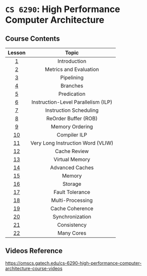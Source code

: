 # `CS 6290`: High Performance Computer Architecture

## Course Contents

| Lesson | Topic |
|:--:|:--:|
| [1](./01-introduction.md) | Introduction |
| [2](./02-metrics-and-evaluation.md) | Metrics and Evaluation |
| [3](./03-pipelining.md) | Pipelining |
| [4](./04-branches.md) | Branches |
| [5](./05-predication.md) | Predication |
| [6](./06-ilp.md) | Instruction-Level Parallelism (ILP) |
| [7](./07-instruction-scheduling.md) | Instruction Scheduling |
| [8](./08-reorder-buffer.md) | ReOrder Buffer (ROB) |
| [9](./09-memory-ordering.md) | Memory Ordering |
| [10](./10-compiler-ilp.md) | Compiler ILP |
| [11](./11-vliw.md) | Very Long Instruction Word (VLIW) |
| [12](./12-cache-review.md) | Cache Review |
| [13](./13-virtual-memory.md) | Virtual Memory |
| [14](./14-advanced-caches.md) | Advanced Caches |
| [15](./15-memory.md) | Memory |
| [16](./16-storage.md) | Storage |
| [17](./17-fault-tolerance.md) | Fault Tolerance |
| [18](./18-multi-processing.md) | Multi-Processing |
| [19](./19-cache-coherence.md) | Cache Coherence |
| [20](./20-synchronization.md) | Synchronization |
| [21](./21-consistency.md) | Consistency |
| [22](./22-many-cores.md) | Many Cores |

## Videos Reference

https://omscs.gatech.edu/cs-6290-high-performance-computer-architecture-course-videos
